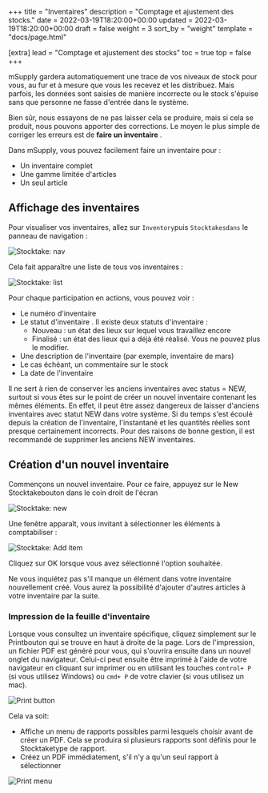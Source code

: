 +++
title = "Inventaires"
description = "Comptage et ajustement des stocks."
date = 2022-03-19T18:20:00+00:00
updated = 2022-03-19T18:20:00+00:00
draft = false
weight = 3
sort_by = "weight"
template = "docs/page.html"

[extra]
lead = "Comptage et ajustement des stocks"
toc = true
top = false
+++

mSupply gardera automatiquement une trace de vos niveaux de stock pour vous, au fur et à mesure que vous les recevez et les distribuez. Mais parfois, les données sont saisies de manière incorrecte ou le stock s'épuise sans que personne ne fasse d'entrée dans le système.

Bien sûr, nous essayons de ne pas laisser cela se produire, mais si cela se produit, nous pouvons apporter des corrections. Le moyen le plus simple de corriger les erreurs est de **faire un inventaire** .

Dans mSupply, vous pouvez facilement faire un inventaire pour :

- Un inventaire complet
- Une gamme limitée d'articles
- Un seul article

## Affichage des inventaires

Pour visualiser vos inventaires, allez sur `Inventory`puis `Stocktakesdans` le panneau de navigation :

![Stocktake: nav](/docs/inventory/images/stocktake_gotost.png)

Cela fait apparaître une liste de tous vos inventaires :

![Stocktake: list](/docs/inventory/images/stocktake_stocktakelist.png)

Pour chaque participation en actions, vous pouvez voir :

- Le numéro d'inventaire
- Le statut d'inventaire . Il existe deux statuts d'inventaire :
  - Nouveau : un état des lieux sur lequel vous travaillez encore
  - Finalisé : un état des lieux qui a déjà été réalisé. Vous ne pouvez plus le modifier.
- Une description de l'inventaire (par exemple, inventaire de mars)
- Le cas échéant, un commentaire sur le stock
- La date de l'inventaire

<div class="avertissement">
Il ne sert à rien de conserver les anciens inventaires avec status = NEW, surtout si vous êtes sur le point de créer un nouvel inventaire contenant les mêmes éléments. En effet, il peut être assez dangereux de laisser d'anciens inventaires avec statut NEW dans votre système. Si du temps s'est écoulé depuis la création de l'inventaire, l'instantané et les quantités réelles sont presque certainement incorrects. Pour des raisons de bonne gestion, il est recommandé de supprimer les anciens NEW inventaires. </div>

## Création d'un nouvel inventaire

Commençons un nouvel inventaire. Pour ce faire, appuyez sur le New Stocktakebouton dans le coin droit de l'écran

![Stocktake: new](/docs/inventory/images/stocktake_newstocktake.png)

Une fenêtre apparaît, vous invitant à sélectionner les éléments à comptabiliser :

![Stocktake: Add item](/docs/inventory/images/stocktake_additem2.png)

Cliquez sur OK lorsque vous avez sélectionné l'option souhaitée.

<div class="conseil">
Ne vous inquiétez pas s'il manque un élément dans votre inventaire nouvellement créé. Vous aurez la possibilité d'ajouter d'autres articles à votre inventaire par la suite. 
</div>

### Impression de la feuille d'inventaire

Lorsque vous consultez un inventaire spécifique, cliquez simplement sur le Printbouton qui se trouve en haut à droite de la page. Lors de l'impression, un fichier PDF est généré pour vous, qui s'ouvrira ensuite dans un nouvel onglet du navigateur. Celui-ci peut ensuite être imprimé à l'aide de votre navigateur en cliquant sur imprimer ou en utilisant les touches `control+ P` (si vous utilisez Windows) ou `cmd+ P` de votre clavier (si vous utilisez un mac).

![Print button](//docs/introduction/images//print_button.png)

Cela va soit:

- Affiche un menu de rapports possibles parmi lesquels choisir avant de créer un PDF. Cela se produira si plusieurs rapports sont définis pour le Stocktaketype de rapport.
- Créez un PDF immédiatement, s'il n'y a qu'un seul rapport à sélectionner

![Print menu](/docs/distribution/images/os_print_menu.png)
